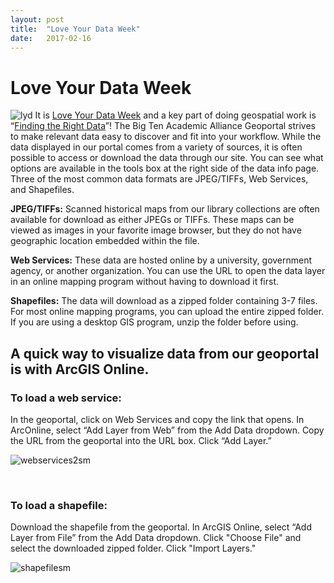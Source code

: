 ```yaml
---
layout: post
title:  "Love Your Data Week"
date:   2017-02-16
---
```


# Love Your Data Week

![lyd](https://cloud.githubusercontent.com/assets/2367677/22998176/34770d70-f39b-11e6-8bcb-96e82d7deb65.jpeg)
It is [Love Your Data Week](https://loveyourdata.wordpress.com/) and a key part of doing geospatial work is “[Finding the Right Data](https://loveyourdata.wordpress.com/lydw-2017/thursday-2017/)”!  The Big Ten Academic Alliance Geoportal strives to make relevant data easy to discover and fit into your workflow.  While the data displayed in our portal comes from a variety of sources, it is often possible to access or download the data through our site. You can see what options are available in the tools box at the right side of the data info page. Three of the most common data formats are JPEG/TIFFs, Web Services, and Shapefiles.   

**JPEG/TIFFs:** Scanned historical maps from our library collections are often available for download as either JPEGs or TIFFs.  These maps can be viewed as images in your favorite image browser, but they do not have geographic location embedded within the file. 

**Web Services:** These data are hosted online by a university, government agency, or another organization.  You can use the URL to open the data layer in an online mapping program without having to download it first. 

**Shapefiles:**  The data will download as a zipped folder containing 3-7 files. For most online mapping programs, you can upload the entire zipped folder. If you are using a desktop GIS program, unzip the folder before using.  

## A quick way to visualize data from our geoportal is with ArcGIS Online.

### **To load a web service:**
 In the geoportal, click on Web Services and copy the link that opens. In ArcOnline, select “Add Layer from Web” from the Add Data dropdown.  Copy the URL from the geoportal into the URL box. Click “Add Layer.” 

![webservices2sm](https://cloud.githubusercontent.com/assets/2367677/22997997/85619b16-f39a-11e6-8f36-db0afd22f923.gif)
 
 <br>
 
 
### **To load a shapefile:** 
Download the shapefile from the geoportal. In ArcGIS Online,  select “Add Layer from File” from the Add Data dropdown.  Click "Choose File" and select the downloaded zipped folder.  Click "Import Layers." 

![shapefilesm](https://cloud.githubusercontent.com/assets/2367677/22998003/8aafc8d6-f39a-11e6-8bdc-f0cb203d25f7.gif)
